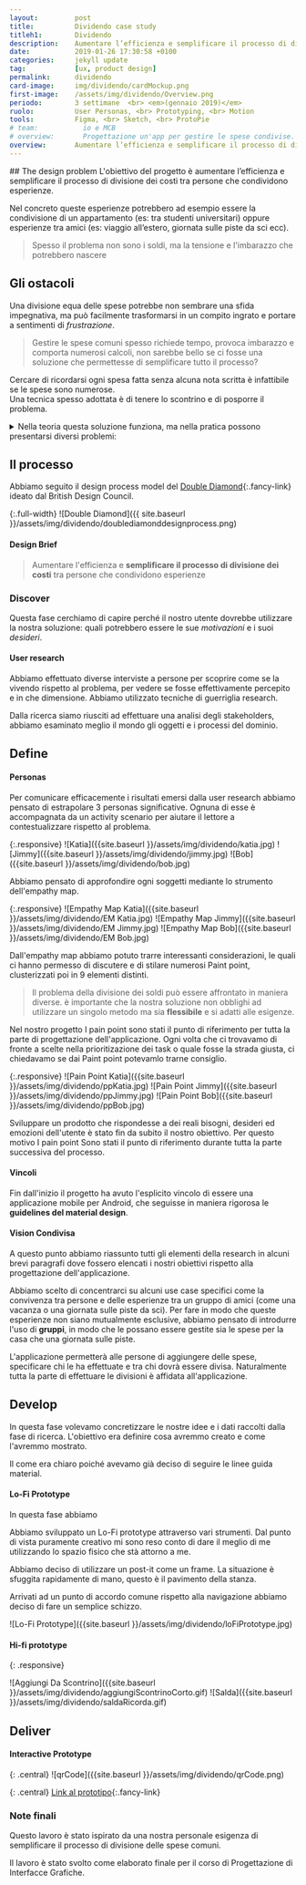 ```yaml
---
layout:         post
title:          Dividendo case study
titleh1:        Dividendo
description:    Aumentare l’efficienza e semplificare il processo di divisione dei costi tra persone che condividono esperienze
date:           2019-01-26 17:30:58 +0100
categories:     jekyll update
tag:            [ux, product design]
permalink:      dividendo
card-image:     img/dividendo/cardMockup.png
first-image:    /assets/img/dividendo/Overview.png
periodo:        3 settimane  <br> <em>(gennaio 2019)</em>
ruolo:          User Personas, <br> Prototyping, <br> Motion
tools:          Figma, <br> Sketch, <br> ProtoPie
# team:           io e MCB
# overview:       Progettazione un'app per gestire le spese condivise. Seguite le guideline di Google Material Design per Android.
overview:       Aumentare l’efficienza e semplificare il processo di divisione dei costi tra persone che condividono esperienze
---
```


<section id="designProblem" markdown="1">
## The design problem
L'obiettivo del progetto è aumentare l’efficienza e semplificare il processo di divisione dei costi tra persone che condividono esperienze.

Nel concreto queste esperienze potrebbero ad esempio essere la condivisione di un appartamento (es: tra studenti universitari) oppure esperienze tra amici (es: viaggio all’estero, giornata sulle piste da sci ecc). 

> Spesso il problema non sono i soldi, ma la tensione e l'imbarazzo che potrebbero nascere
</section>


<section id="obstacles" markdown="1">

## Gli ostacoli
Una divisione equa delle spese potrebbe non sembrare una sfida impegnativa, ma può facilmente trasformarsi in un compito ingrato e portare a sentimenti di *frustrazione*.

> Gestire le spese comuni spesso richiede tempo, provoca imbarazzo e comporta numerosi calcoli, non sarebbe bello se ci fosse una soluzione che permettesse di semplificare tutto il processo?

Cercare di ricordarsi ogni spesa fatta senza alcuna nota scritta è infattibile se le spese sono numerose. <br>
Una tecnica spesso adottata è di tenere lo scontrino e di posporre il problema. 

<details markdown="1" >
<summary> Nella teoria questa soluzione funziona, ma nella pratica possono presentarsi diversi problemi: </summary>
* **Tempo**: La divisione è dispendiosa in termini di tempo e richiede una concentrazione mentale che può essere inappropriata per la situazione in cui ci si trova. 
* **Calcoli**: I calcoli da effettuare possono scalare di complessità rapidamente ( Alcuni prodotti da dividere solo tra alcuni, )
Alcune volte all’interno dello scontrino ci sono prodotti da dividere, mentre altri no. Questo aggiunge un ulteriore livello di complessità nei calcoli.
* **Fatica mentale**: Anche una volta effettuati tutti i calcoli, spesso non si hanno a disposizione esattamente i contanti richiesti. Questo porta a tenere il debito “aperto” e a doversene ricordare nei giorni successivi generando *fatica mentale*
* **Imbarazzo**: nel ricordare ad altri che si hanno debiti ancora aperti o nel ricordare ad altri spese ritenute molto piccole (nota: la concezione di *piccola spesa* varia molto da persona a persona)
</details>

</section>


<section id="process" markdown="1">

## Il processo
Abbiamo seguito il design process model del [Double Diamond](https://www.designcouncil.org.uk/news-opinion/design-process-what-double-diamond){:.fancy-link} ideato dal British Design Council.

{:.full-width}
![Double Diamond]({{ site.baseurl }}/assets/img/dividendo/doublediamonddesignprocess.png)

#### Design Brief
> Aumentare l'efficienza e **semplificare il processo di divisione dei costi** tra persone che condividono esperienze

</section>

<section id="discover" markdown="1">

### Discover
Questa fase cerchiamo di capire perché il nostro utente dovrebbe utilizzare la nostra soluzione: quali potrebbero essere le sue *motivazioni* e i suoi *desideri*.

#### User research
Abbiamo effettuato diverse interviste a persone per scoprire come se la vivendo rispetto al problema, per vedere se fosse effettivamente percepito e in che dimensione.
Abbiamo utilizzato tecniche di guerriglia research. 

Dalla ricerca siamo riusciti ad effettuare una analisi degli stakeholders, abbiamo esaminato meglio il mondo gli oggetti e i processi del dominio.

</section>

<section id="define" markdown="1">

## Define
#### Personas
Per comunicare efficacemente i risultati emersi dalla user research abbiamo pensato di estrapolare 3 personas significative.
Ognuna di esse è accompagnata da un activity scenario per aiutare il lettore a contestualizzare rispetto al problema.

{:.responsive}
![Katia]({{site.baseurl }}/assets/img/dividendo/katia.jpg)
![Jimmy]({{site.baseurl }}/assets/img/dividendo/jimmy.jpg)
![Bob]({{site.baseurl }}/assets/img/dividendo/bob.jpg)

Abbiamo pensato di approfondire ogni soggetti mediante lo strumento dell'empathy map.

{:.responsive}
![Empathy Map Katia]({{site.baseurl }}/assets/img/dividendo/EM Katia.jpg)
![Empathy Map Jimmy]({{site.baseurl }}/assets/img/dividendo/EM Jimmy.jpg)
![Empathy Map Bob]({{site.baseurl }}/assets/img/dividendo/EM Bob.jpg)
 
Dall'empathy map abbiamo potuto trarre interessanti considerazioni, le quali ci hanno permesso di discutere e di stilare numerosi Paint point, clusterizzati poi in 9 elementi distinti.

> Il problema della divisione dei soldi può essere affrontato in maniera diverse. è importante che la nostra soluzione non obblighi ad utilizzare un singolo metodo ma sia **flessibile** e si adatti alle esigenze.

Nel nostro progetto I pain point sono stati il punto di riferimento per tutta la parte di progettazione dell'applicazione. Ogni volta che ci trovavamo di fronte a scelte nella prioritizazione dei task o quale fosse la strada giusta, ci chiedavamo se dai Paint point potevamlo trarne consiglio.

{:.responsive}
![Pain Point Katia]({{site.baseurl }}/assets/img/dividendo/ppKatia.jpg)
![Pain Point Jimmy]({{site.baseurl }}/assets/img/dividendo/ppJimmy.jpg)
![Pain Point Bob]({{site.baseurl }}/assets/img/dividendo/ppBob.jpg)

Sviluppare un prodotto che rispondesse a dei reali bisogni, desideri ed emozioni dell'utente è stato fin da subito il nostro obiettivo. 
Per questo motivo I pain point Sono stati il punto di riferimento durante tutta la parte successiva del processo.

#### Vincoli
Fin dall'inizio il progetto ha avuto l'esplicito vincolo di essere una applicazione mobile per Android, che seguisse in maniera rigorosa le **guidelines del material design**.
<!-- Pippone sul seguire un design system -->

#### Vision Condivisa 
A questo punto abbiamo riassunto tutti gli elementi della research in alcuni brevi paragrafi dove fossero elencati i nostri obiettivi rispetto alla progettazione dell'applicazione. 

Abbiamo scelto di concentrarci su alcuni use case specifici come la convivenza tra persone e delle esperienze tra un gruppo di amici (come una vacanza o una giornata sulle piste da sci).
Per fare in modo che queste esperienze non siano mutualmente esclusive, abbiamo pensato di introdurre l'uso di **gruppi**, in modo che le  possano essere gestite sia le spese per la casa che una giornata sulle piste.

L'applicazione permetterà alle persone di aggiungere delle spese, specificare chi le ha effettuate e tra chi dovrà essere divisa. Naturalmente tutta la parte di effettuare le divisioni è affidata all'applicazione.
</section>

<section id="develop" markdown="1">

## Develop

In questa fase volevamo concretizzare le nostre idee e i dati raccolti dalla fase di ricerca. L'obiettivo era definire cosa avremmo creato e come l'avremmo mostrato. 

Il come era chiaro poiché avevamo già deciso di seguire le linee guida material.

#### Lo-Fi Prototype

In questa fase abbiamo 

Abbiamo sviluppato un Lo-Fi prototype attraverso vari strumenti. 
Dal punto di vista puramente creativo mi sono reso conto di dare il meglio di me utilizzando lo spazio fisico che stà attorno a me.

Abbiamo deciso di utilizzare un post-it come un frame. 
La situazione è sfuggita rapidamente di mano, questo è il pavimento della stanza.

<!-- Foto pavimento della stanza -->

Arrivati ad un punto di accordo comune rispetto alla navigazione abbiamo deciso di fare un semplice schizzo.

![Lo-Fi Prototype]({{site.baseurl }}/assets/img/dividendo/loFiPrototype.jpg)

#### Hi-fi prototype

<div class="central">
<div class="constraint" markdown="1">

{: .responsive}
<!-- ![Home]({{site.baseurl }}/assets/img/dividendo/Dividendo Appartamento.svg) -->
<!-- ![Notifiche]({{site.baseurl }}/assets/img/dividendo/Notifiche.svg) -->
![Aggiungi Da Scontrino]({{site.baseurl }}/assets/img/dividendo/aggiungiScontrinoCorto.gif)
![Salda]({{site.baseurl }}/assets/img/dividendo/saldaRicorda.gif)
</div>
</div>
</section>

<section id="deliver" markdown="1">

## Deliver
#### Interactive Prototype

{: .central}
![qrCode]({{site.baseurl }}/assets/img/dividendo/qrCode.png)

{: .central}
[Link al prototipo](https://share.protopie.io/648wG6keh2D){:.fancy-link}

<!-- 
lo- fi prototype
add con scontrino gif

    notifiche
    saldo del gruppo
aggiungi spesa manuale

link al prototipo

storico
 -->

</section>

<section id="notes" markdown="1">

### Note finali

Questo lavoro è stato ispirato da una nostra personale esigenza di semplificare il processo di divisione delle spese comuni.

Il lavoro è stato svolto come elaborato finale per il corso di Progettazione di Interfacce Grafiche. 

<!-- MOCKUP

AGGIUNGI SPESA MANUALE

HOMEPAGE

Notifiche
Un aspetto insidioso nella gestione  -->

</section>